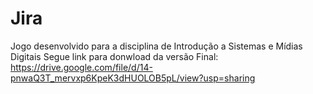 # Jira
Jogo desenvolvido para a disciplina de Introdução a Sistemas e Mídias Digitais
Segue link para donwload da versão Final: https://drive.google.com/file/d/14-pnwaQ3T_mervxp6KpeK3dHUOLOB5pL/view?usp=sharing
